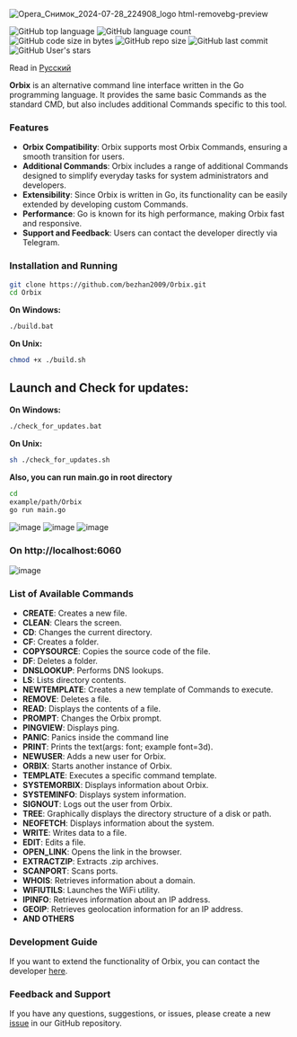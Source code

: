 
![Opera_Снимок_2024-07-28_224908_logo html-removebg-preview](https://github.com/user-attachments/assets/9849e2a9-af26-4e69-bc3e-b335ecdacedc)


![GitHub top language](https://img.shields.io/github/languages/top/bezhan2009/ORPXI)
![GitHub language count](https://img.shields.io/github/languages/count/bezhan2009/ORPXI)
![GitHub code size in bytes](https://img.shields.io/github/languages/code-size/bezhan2009/ORPXI)
![GitHub repo size](https://img.shields.io/github/repo-size/bezhan2009/ORPXI)
![GitHub last commit](https://img.shields.io/github/last-commit/bezhan2009/ORPXI)
![GitHub User's stars](https://img.shields.io/github/stars/bezhan2009?style=social)

Read in [Русский](README.ru.md)

**Orbix** is an alternative command line interface written in the Go programming language. It provides the same basic Commands as the standard CMD, but also includes additional Commands specific to this tool.

### Features

- **Orbix Compatibility**: Orbix supports most Orbix Commands, ensuring a smooth transition for users.
- **Additional Commands**: Orbix includes a range of additional Commands designed to simplify everyday tasks for system administrators and developers.
- **Extensibility**: Since Orbix is written in Go, its functionality can be easily extended by developing custom Commands.
- **Performance**: Go is known for its high performance, making Orbix fast and responsive.
- **Support and Feedback**: Users can contact the developer directly via Telegram.

### Installation and Running

```bash
git clone https://github.com/bezhan2009/Orbix.git
cd Orbix
```
**On Windows:**
```bash
./build.bat
```

**On Unix:**
```bash
chmod +x ./build.sh
```

## Launch and Check for updates:
**On Windows:**
```bash
./check_for_updates.bat
```

**On Unix:**
```bash
sh ./check_for_updates.sh
```

**Also, you can run main.go in root directory**
```bash
cd
example/path/Orbix
go run main.go
```

![image](https://github.com/user-attachments/assets/acab7584-39ef-43ae-82a9-d022bbfc9359)
![image](https://github.com/user-attachments/assets/7c4c019a-2372-4f0f-9303-fb368fe3bd83)
![image](https://github.com/user-attachments/assets/cdf47169-2cb7-4f51-b729-9bc0dd0b3344)

### On http://localhost:6060
![image](https://github.com/user-attachments/assets/dc2d0b92-0c81-4658-873d-b1b39fcbdd5b)


### List of Available Commands

- **CREATE**: Creates a new file.
- **CLEAN**: Clears the screen.
- **CD**: Changes the current directory.
- **CF**: Creates a folder.
- **COPYSOURCE**: Copies the source code of the file.
- **DF**: Deletes a folder.
- **DNSLOOKUP**: Performs DNS lookups.
- **LS**: Lists directory contents.
- **NEWTEMPLATE**: Creates a new template of Commands to execute.
- **REMOVE**: Deletes a file.
- **READ**: Displays the contents of a file.
- **PROMPT**: Changes the Orbix prompt.
- **PINGVIEW**: Displays ping.
- **PANIC**: Panics inside the command line
- **PRINT**: Prints the text(args: font; example font=3d).
- **NEWUSER**: Adds a new user for Orbix.
- **ORBIX**: Starts another instance of Orbix.
- **TEMPLATE**: Executes a specific command template.
- **SYSTEMORBIX**: Displays information about Orbix.
- **SYSTEMINFO**: Displays system information.
- **SIGNOUT**: Logs out the user from Orbix.
- **TREE**: Graphically displays the directory structure of a disk or path.
- **NEOFETCH**: Displays information about the system.
- **WRITE**: Writes data to a file.
- **EDIT**: Edits a file.
- **OPEN_LINK**: Opens the link in the browser.
- **EXTRACTZIP**: Extracts .zip archives.
- **SCANPORT**: Scans ports.
- **WHOIS**: Retrieves information about a domain.
- **WIFIUTILS**: Launches the WiFi utility.
- **IPINFO**: Retrieves information about an IP address.
- **GEOIP**: Retrieves geolocation information for an IP address.
- **AND OTHERS**

### Development Guide

If you want to extend the functionality of Orbix, you can contact the developer [here](https://t.me/JustBejan).

### Feedback and Support

If you have any questions, suggestions, or issues, please create a new [issue](https://github.com/bezhan2009/Orbix/issues/new) in our GitHub repository.

